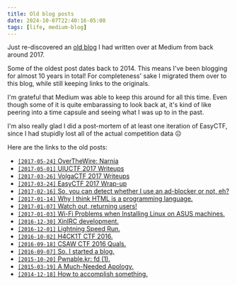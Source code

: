 ```yaml
---
title: Old blog posts
date: 2024-10-07T22:40:16-05:00
tags: [life, medium-blog]
---
```


Just re-discovered an [old blog][1] I had written over at Medium from back around 2017.

[1]: https://medium.com/michaels-blog

Some of the oldest post dates back to 2014.
This means I've been blogging for almost 10 years in total!
For completeness' sake I migrated them over to this blog, while still keeping links to the originals.

I'm grateful that Medium was able to keep this around for all this time.
Even though some of it is quite embarassing to look back at, it's kind of like peering into a time capsule and seeing what I was up to in the past.

I'm also really glad I did a post-mortem of at least one iteration of EasyCTF, since I had stupidly lost all of the actual competition data :frowning_face:

Here are the links to the old posts:

- [`[2017-05-24]` OverTheWire: Narnia](/posts/2017-05-24_overthewire--narnia/)
- [`[2017-05-01]` UIUCTF 2017 Writeups](/posts/2017-05-01_uiuctf-2017-writeups/)
- [`[2017-03-26]` VolgaCTF 2017 Writeups](/posts/2017-03-26_volgactf-2017-writeups/)
- [`[2017-03-24]` EasyCTF 2017 Wrap-up](/posts/2017-03-24_easyctf-2017-wrap-up/)
- [`[2017-02-16]` So, you can detect whether I use an ad-blocker or not, eh?](/posts/2017-02-16_so--you-can-detect-whether-i-use-an-ad-blocker-or-not--eh/)
- [`[2017-01-14]` Why I think HTML is a programming language.](/posts/2017-01-14_why-i-think-html-is-a-programming-language/)
- [`[2017-01-07]` Watch out, returning users!](/posts/2017-01-07_watch-out--returning-users/)
- [`[2017-01-03]` Wi-Fi Problems when Installing Linux on ASUS machines.](/posts/2017-01-03_wi-fi-problems-when-installing-linux-on-asus-machines/)
- [`[2016-12-30]` XinIRC development.](/posts/2016-12-30_xinirc-development/)
- [`[2016-12-01]` Lightning Speed Run.](/posts/2016-12-01_lightning-speed-run/)
- [`[2016-10-02]` H4CK1T CTF 2016.](/posts/2016-10-02_h4ck1t-ctf-2016/)
- [`[2016-09-18]` CSAW CTF 2016 Quals.](/posts/2016-09-18_csaw-ctf-2016-quals/)
- [`[2016-09-07]` So. I started a blog.](/posts/2016-09-07_so--i-started-a-blog/)
- [`[2015-10-20]` Pwnable.kr: fd (1).](/posts/2015-10-20_pwnable-kr--fd--1/)
- [`[2015-03-19]` A Much-Needed Apology.](/posts/2015-03-19_a-much-needed-apology/)
- [`[2014-12-18]` How to accomplish something.](/posts/2014-12-28_how-to-accomplish-something/)

